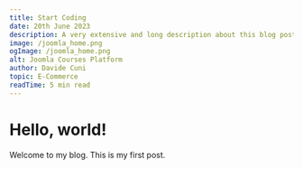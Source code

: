 ```yaml
---
title: Start Coding
date: 20th June 2023
description: A very extensive and long description about this blog post and how it can help you and especially me, in any case it doesn't really matter as long as it's 4 lines long
image: /joomla_home.png
ogImage: /joomla_home.png
alt: Joomla Courses Platform
author: Davide Cuni
topic: E-Commerce
readTime: 5 min read
---
```

# Hello, world!

Welcome to my blog. This is my first post.
